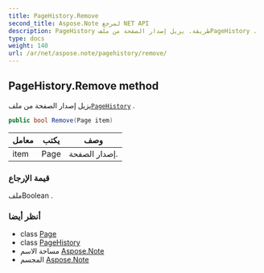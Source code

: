 ```yaml
---
title: PageHistory.Remove
second_title: Aspose.Note لمرجع NET API
description: PageHistory طريقة. يزيل إصدار الصفحة من ملفPageHistory .
type: docs
weight: 140
url: /ar/net/aspose.note/pagehistory/remove/
---
```

## PageHistory.Remove method

يزيل إصدار الصفحة من ملف[`PageHistory`](../) .

```csharp
public bool Remove(Page item)
```

| معامل | يكتب | وصف |
| --- | --- | --- |
| item | Page | إصدار الصفحة. |

### قيمة الإرجاع

ملفBoolean .

### أنظر أيضا

* class [Page](../../page/)
* class [PageHistory](../)
* مساحة الاسم [Aspose.Note](../../pagehistory/)
* المجسم [Aspose.Note](../../../)


